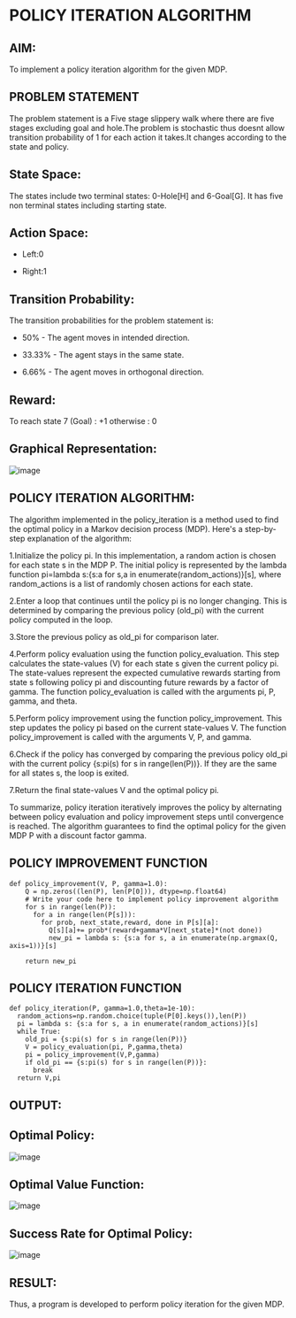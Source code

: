 # POLICY ITERATION ALGORITHM

## AIM:
To implement a policy iteration algorithm for the given MDP.
## PROBLEM STATEMENT
The problem statement is a Five stage slippery walk where there are five stages excluding goal and hole.The problem is stochastic thus doesnt allow transition probability of 1 for each action it takes.It changes according to the state and policy.
## State Space:
The states include two terminal states: 0-Hole[H] and 6-Goal[G]. It has five non terminal states including starting state.

## Action Space:
* Left:0

* Right:1
## Transition Probability:
The transition probabilities for the problem statement is:

* 50% - The agent moves in intended direction.

* 33.33% - The agent stays in the same state.

* 6.66% - The agent moves in orthogonal direction.
## Reward:
To reach state 7 (Goal) : +1 otherwise : 0

## Graphical Representation:

![image](https://github.com/Saibandhavi75/policy-iteration-algorithm/assets/94208895/b3008842-9abc-4a01-a22a-24a1600c517e)

## POLICY ITERATION ALGORITHM:
The algorithm implemented in the policy_iteration is a method used to find the optimal policy in a Markov decision process (MDP). Here's a step-by-step explanation of the algorithm:

1.Initialize the policy pi. In this implementation, a random action is chosen for each state s in the MDP P. The initial policy is represented by the lambda function pi=lambda s:{s:a for s,a in enumerate(random_actions)}[s], where random_actions is a list of randomly chosen actions for each state.

2.Enter a loop that continues until the policy pi is no longer changing. This is determined by comparing the previous policy (old_pi) with the current policy computed in the loop.

3.Store the previous policy as old_pi for comparison later.

4.Perform policy evaluation using the function policy_evaluation. This step calculates the state-values (V) for each state s given the current policy pi. The state-values represent the expected cumulative rewards starting from state s following policy pi and discounting future rewards by a factor of gamma. The function policy_evaluation is called with the arguments pi, P, gamma, and theta.

5.Perform policy improvement using the function policy_improvement. This step updates the policy pi based on the current state-values V. The function policy_improvement is called with the arguments V, P, and gamma.

6.Check if the policy has converged by comparing the previous policy old_pi with the current policy {s:pi(s) for s in range(len(P))}. If they are the same for all states s, the loop is exited.

7.Return the final state-values V and the optimal policy pi.

To summarize, policy iteration iteratively improves the policy by alternating between policy evaluation and policy improvement steps until convergence is reached. The algorithm guarantees to find the optimal policy for the given MDP P with a discount factor gamma.


## POLICY IMPROVEMENT FUNCTION
```
def policy_improvement(V, P, gamma=1.0):
    Q = np.zeros((len(P), len(P[0])), dtype=np.float64)
    # Write your code here to implement policy improvement algorithm
    for s in range(len(P)):
      for a in range(len(P[s])):
        for prob, next_state,reward, done in P[s][a]:
          Q[s][a]+= prob*(reward+gamma*V[next_state]*(not done))
          new_pi = lambda s: {s:a for s, a in enumerate(np.argmax(Q, axis=1))}[s]

    return new_pi
```

## POLICY ITERATION FUNCTION
```
def policy_iteration(P, gamma=1.0,theta=1e-10):
  random_actions=np.random.choice(tuple(P[0].keys()),len(P))
  pi = lambda s: {s:a for s, a in enumerate(random_actions)}[s]
  while True:
    old_pi = {s:pi(s) for s in range(len(P))}
    V = policy_evaluation(pi, P,gamma,theta)
    pi = policy_improvement(V,P,gamma)
    if old_pi == {s:pi(s) for s in range(len(P))}:
      break
  return V,pi
```

## OUTPUT:
## Optimal Policy:

![image](https://github.com/Saibandhavi75/policy-iteration-algorithm/assets/94208895/6f7c9235-6d0f-4c13-afd4-f954e65ef57a)
## Optimal Value Function:

![image](https://github.com/Pallavi-Raveendranadreddy/policy-iteration-algorithm/assets/94294872/796eade5-b5ce-4efa-8154-61be94277e89)


## Success Rate for Optimal Policy:

![image](https://github.com/Saibandhavi75/policy-iteration-algorithm/assets/94208895/7351e6d2-686e-4ba7-8571-1ae0b18565aa)


## RESULT:

Thus, a program is developed to perform policy iteration for the given MDP.

